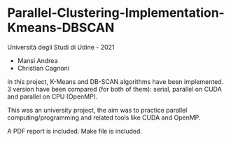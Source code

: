 # Parallel-Clustering-Implementation-Kmeans-DBSCAN

Università degli Studi di Udine - 2021
- Mansi Andrea
- Christian Cagnoni

In this project, K-Means and DB-SCAN algorithms have been implemented. 3 version have been compared (for both of them): serial, parallel on CUDA and parallel on CPU (OpenMP).

This was an university project, the aim was to practice parallel computing/programming and related tools like CUDA and OpenMP.

A PDF report is included. Make file is included.
